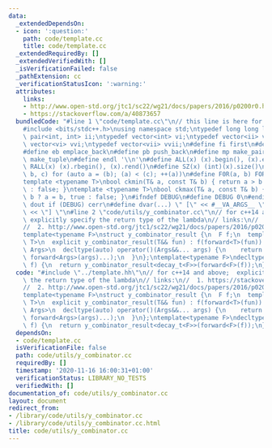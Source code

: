 ```yaml
---
data:
  _extendedDependsOn:
  - icon: ':question:'
    path: code/template.cc
    title: code/template.cc
  _extendedRequiredBy: []
  _extendedVerifiedWith: []
  _isVerificationFailed: false
  _pathExtension: cc
  _verificationStatusIcon: ':warning:'
  attributes:
    links:
    - http://www.open-std.org/jtc1/sc22/wg21/docs/papers/2016/p0200r0.html
    - https://stackoverflow.com/a/40873657
  bundledCode: "#line 1 \"code/template.cc\"\n// this line is here for a reason\n\
    #include <bits/stdc++.h>\nusing namespace std;\ntypedef long long ll;\ntypedef\
    \ pair<int, int> ii;\ntypedef vector<int> vi;\ntypedef vector<ii> vii;\ntypedef\
    \ vector<vi> vvi;\ntypedef vector<vii> vvii;\n#define fi first\n#define se second\n\
    #define eb emplace_back\n#define pb push_back\n#define mp make_pair\n#define mt\
    \ make_tuple\n#define endl '\\n'\n#define ALL(x) (x).begin(), (x).end()\n#define\
    \ RALL(x) (x).rbegin(), (x).rend()\n#define SZ(x) (int)(x).size()\n#define FOR(a,\
    \ b, c) for (auto a = (b); (a) < (c); ++(a))\n#define F0R(a, b) FOR (a, 0, (b))\n\
    template <typename T>\nbool ckmin(T& a, const T& b) { return a > b ? a = b, true\
    \ : false; }\ntemplate <typename T>\nbool ckmax(T& a, const T& b) { return a <\
    \ b ? a = b, true : false; }\n#ifndef DEBUG\n#define DEBUG 0\n#endif\n#define\
    \ dout if (DEBUG) cerr\n#define dvar(...) \" [\" << #__VA_ARGS__ \": \" << (__VA_ARGS__)\
    \ << \"] \"\n#line 2 \"code/utils/y_combinator.cc\"\n// for c++14 and above; \
    \ explicitly specify the return type of the lambda\n// links:\n//  1. https://stackoverflow.com/a/40873657\n\
    //  2. http://www.open-std.org/jtc1/sc22/wg21/docs/papers/2016/p0200r0.html\n\
    template<typename F>\nstruct y_combinator_result {\n  F f;\n  template<typename\
    \ T>\n  explicit y_combinator_result(T&& fun) : f(forward<T>(fun)) {}\n  template<typename...\
    \ Args>\n  decltype(auto) operator()(Args&&... args) {\n    return f(ref(*this),\
    \ forward<Args>(args)...);\n  }\n};\ntemplate<typename F>\ndecltype(auto) y_combinator(F&&\
    \ f) {\n  return y_combinator_result<decay_t<F>>(forward<F>(f));\n}\n"
  code: "#include \"../template.hh\"\n// for c++14 and above;  explicitly specify\
    \ the return type of the lambda\n// links:\n//  1. https://stackoverflow.com/a/40873657\n\
    //  2. http://www.open-std.org/jtc1/sc22/wg21/docs/papers/2016/p0200r0.html\n\
    template<typename F>\nstruct y_combinator_result {\n  F f;\n  template<typename\
    \ T>\n  explicit y_combinator_result(T&& fun) : f(forward<T>(fun)) {}\n  template<typename...\
    \ Args>\n  decltype(auto) operator()(Args&&... args) {\n    return f(ref(*this),\
    \ forward<Args>(args)...);\n  }\n};\ntemplate<typename F>\ndecltype(auto) y_combinator(F&&\
    \ f) {\n  return y_combinator_result<decay_t<F>>(forward<F>(f));\n}\n"
  dependsOn:
  - code/template.cc
  isVerificationFile: false
  path: code/utils/y_combinator.cc
  requiredBy: []
  timestamp: '2020-11-16 16:00:31+01:00'
  verificationStatus: LIBRARY_NO_TESTS
  verifiedWith: []
documentation_of: code/utils/y_combinator.cc
layout: document
redirect_from:
- /library/code/utils/y_combinator.cc
- /library/code/utils/y_combinator.cc.html
title: code/utils/y_combinator.cc
---
```

